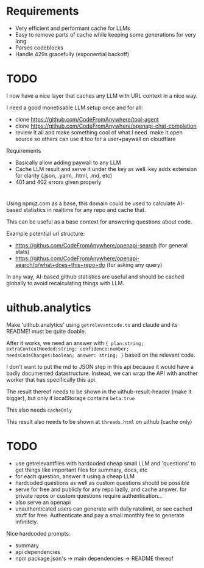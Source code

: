 # Requirements

- Very efficient and performant cache for LLMs
- Easy to remove parts of cache while keeping some generations for very long
- Parses codeblocks
- Handle 429s gracefully (exponential backoff)

# TODO

I now have a nice layer that caches any LLM with URL context in a nice way.

I need a good monetisable LLM setup once and for all:

- clone https://github.com/CodeFromAnywhere/tool-agent
- clone https://github.com/CodeFromAnywhere/openapi-chat-completion
- review it all and make something cool of what I need. make it open source so others can use it too for a user+paywall on cloudflare

Requirements

- Basically allow adding paywall to any LLM
- Cache LLM result and serve it under the key as well. key adds extension for clarity (.json, .yaml, .html, .md, etc)
- 401 and 402 errors given properly

#

Using npmjz.com as a base, this domain could be used to calculate AI-based statistics in realtime for any repo and cache that.

This can be useful as a base context for answering questions about code.

Example potential url structure:

- https://githus.com/CodeFromAnywhere/openapi-search (for general stats)
- https://githus.com/CodeFromAnywhere/openapi-search/q/what+does+this+repo+do (for asking any query)

In any way, AI-based github statistics are useful and should be cached globally to avoid recalculating things with LLM.

# uithub.analytics

Make 'uithub.analytics' using `getrelevantcode.ts` and claude and its README! must be quite doable.

After it works, we need an answer with `{ plan:string; extraContextNeeded:string; confidence:number; needsCodeChanges:boolean; answer: string; }` based on the relevant code.

I don't want to put the md to JSON step in this api because it would have a badly documented datastructure. Instead, we can wrap the API with another worker that has specifically this api.

The result thereof needs to be shown in the uithub-result-header (make it bigger), but only if localStorage contains `beta:true`

This also needs `cacheOnly`

This result also needs to be shown at `threads.html` on uithub (cache only)

<!-- Goal is not going to prod with this. goal is to test myself -->

# TODO

- use getrelevantfiles with hardcoded cheap small LLM and 'questions' to get things like important files for summary, docs, etc
- for each question, answer it using a cheap LLM
- hardcoded questions as well as custom questions should be possible
- serve for free and publicly for any repo lazily, and cache answer. for private repos or custom questions require authentication...
- also serve an openapi
- unauthenticated users can generate with daily ratelimit, or see cached stuff for free. Authenticate and pay a small monthly fee to generate infinitely.

Nice hardcoded prompts:

- summary
- api dependencies
- npm package.json's -> main dependencies -> README thereof
